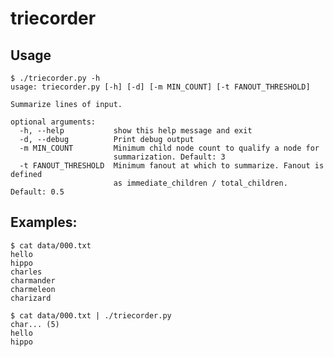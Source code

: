 # triecorder

## Usage

    $ ./triecorder.py -h
    usage: triecorder.py [-h] [-d] [-m MIN_COUNT] [-t FANOUT_THRESHOLD]

    Summarize lines of input.

    optional arguments:
      -h, --help           show this help message and exit
      -d, --debug          Print debug output
      -m MIN_COUNT         Minimum child node count to qualify a node for
                           summarization. Default: 3
      -t FANOUT_THRESHOLD  Minimum fanout at which to summarize. Fanout is defined
                           as immediate_children / total_children. Default: 0.5


## Examples:

```
$ cat data/000.txt
hello
hippo
charles
charmander
charmeleon
charizard

$ cat data/000.txt | ./triecorder.py
char... (5)
hello
hippo
```
